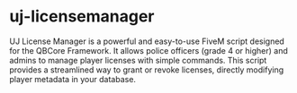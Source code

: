 # uj-licensemanager
UJ License Manager is a powerful and easy-to-use FiveM script designed for the QBCore Framework. It allows police officers (grade 4 or higher) and admins to manage player licenses with simple commands. This script provides a streamlined way to grant or revoke licenses, directly modifying player metadata in your database.
